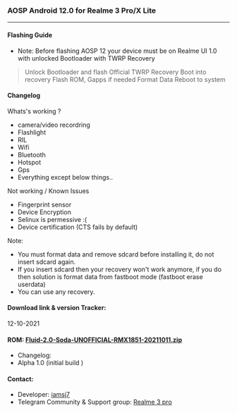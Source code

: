 ### AOSP Android 12.0 for Realme 3 Pro/X Lite

--------

#### Flashing Guide

* Note: Before flashing AOSP 12 your device must be on Realme UI 1.0 with unlocked Bootloader with TWRP Recovery
> Unlock Bootloader and flash Official TWRP Recovery
> Boot into recovery 
> Flash ROM, Gapps if needed
> Format Data
> Reboot to system

#### Changelog
Whats's working ?
* camera/video recordring 
* Flashlight 
* RIL
* Wifi
* Bluetooth
* Hotspot
* Gps
* Everything except below things..

Not working / Known Issues
* Fingerprint sensor
* Device Encryption
* Selinux is permessive :(
*  Device certification (CTS fails by default)

Note:
* You must format data and remove sdcard before installing it, do not insert sdcard again.
* If you insert sdcard then your recovery won't work anymore, if you do then solution is format data from fastboot mode (fastboot erase userdata)
* You can use any recovery.

#### Download link & version Tracker:
12-10-2021
#### ROM: [Fluid-2.0-Soda-UNOFFICIAL-RMX1851-20211011.zip](https://sourceforge.net/projects/sjhub/files/RMX1851/FluidOS/Fluid-2.0-Soda-UNOFFICIAL-RMX1851-20211011.zip/download)
* Changelog: 
* Alpha 1.0 (initial build )

#### Contact:
* Developer: [iamsj7](https://t.me/iamsj7)
* Telegram Community & Support group: [Realme 3 pro](https://t.me/Realme3Pros)
